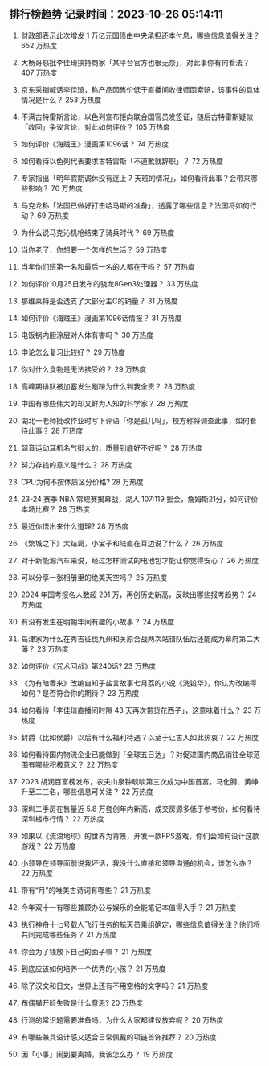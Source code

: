 
## 排行榜趋势 记录时间：2023-10-26 05:14:11
  
  1. 财政部表示此次增发 1 万亿元国债由中央承担还本付息，哪些信息值得关注？ 652 万热度
    
  2. 大杨哥怒批李佳琦挟持商家「某平台官方也很无奈」，对此事你有何看法？ 407 万热度
    
  3. 京东采销喊话李佳琦，称产品因售价低于直播间收律师函索赔，该事件的具体情况是什么？ 253 万热度
    
  4. 不满古特雷斯言论，以色列宣布拒向联合国官员发签证，随后古特雷斯疑似「收回」争议言论，对此如何评价？ 105 万热度
    
  5. 如何评价《海贼王》漫画第1096话？ 74 万热度
    
  6. 如何看待以色列代表要求古特雷斯「不道歉就辞职」？ 72 万热度
    
  7. 专家指出「明年假期调休没有连上 7 天班的情况」，如何看待此事？会带来哪些影响？ 70 万热度
    
  8. 马克龙称「法国已做好打击哈马斯的准备」，透露了哪些信息？法国将如何行动？ 69 万热度
    
  9. 为什么说马克沁机枪结束了骑兵时代？ 69 万热度
    
  10. 当你老了，你想要一个怎样的生活？ 59 万热度
    
  11. 当年你们班第一名和最后一名的人都在干吗？ 57 万热度
    
  12. 如何评价10月25日发布的骁龙8Gen3处理器？ 33 万热度
    
  13. 那维莱特是否透支了大部分主C的销量？ 31 万热度
    
  14. 如何评价《海贼王》漫画第1096话情报？ 31 万热度
    
  15. 电饭锅内胆涂层对人体有害吗？ 30 万热度
    
  16. 申论怎么复习比较好？ 29 万热度
    
  17. 你对什么食物是无法接受的？ 29 万热度
    
  18. 高峰期排队被加塞发生剐蹭为什么判我全责？ 28 万热度
    
  19. 中国有哪些伟大的却又鲜为人知的科学家？ 28 万热度
    
  20. 湖北一老师批改作业时写下评语「你是孤儿吗」，校方称将调查此事，如何看待此事？ 28 万热度
    
  21. 韶音运动耳机名气挺大的，质量到底好不好呢？ 28 万热度
    
  22. 努力存钱的意义是什么？ 28 万热度
    
  23. CPU为何不按体质区分价格? 28 万热度
    
  24. 23-24 赛季 NBA 常规赛揭幕战，湖人 107:119 掘金，詹姆斯21分，如何评价本场比赛？ 28 万热度
    
  25. 最近你悟出来什么道理? 28 万热度
    
  26. 《繁城之下》大结局，小宝子和陆直在耳边说了什么？ 26 万热度
    
  27. 对于新能源汽车来说，经过怎样测试的电池包才能让你觉得安心？ 26 万热度
    
  28. 可以分享一张相册里的绝美天空吗？ 25 万热度
    
  29. 2024 年国考报名人数超 291 万，再创历史新高，反映出哪些报考趋势？ 24 万热度
    
  30. 有没有发生在明朝年间有趣的小故事？ 24 万热度
    
  31. 岛津家为什么在秀吉征伐九州和关原合战两次站错队伍后还能成为幕府第二大藩？ 23 万热度
    
  32. 如何评价《咒术回战》第240话? 23 万热度
    
  33. 《为有暗香来》改编自知乎盐言故事七月荔的小说《洗铅华》，你认为改编得如何？是否符合你的期待？ 23 万热度
    
  34. 如何看待「李佳琦直播间时隔 43 天再次带货花西子」，这意味着什么？ 23 万热度
    
  35. 封爵（比如侯爵）以后有什么福利待遇？以至于让古人如此热衷？ 22 万热度
    
  36. 如何看待国内物流企业已能做到「全球五日达」？对促进国内商品销往全球范围有哪些积极意义？ 22 万热度
    
  37. 2023 胡润百富榜发布，农夫山泉钟睒睒第三次成为中国首富，马化腾、黄峥升至二三名，哪些信息可关注？ 22 万热度
    
  38. 深圳二手房在售量近 5.8 万套创年内新高，成交房源多低于参考价，如何看待深圳楼市行情？ 22 万热度
    
  39. 如果以《流浪地球》的世界为背景，开发一款FPS游戏，你们会如何设计这款游戏？ 22 万热度
    
  40. 小领导在领导面前说我坏话，我没什么直接和领导沟通的机会，该怎么办？ 22 万热度
    
  41. 带有“月”的唯美古诗词有哪些？ 21 万热度
    
  42. 今年双十一有哪些兼顾办公与娱乐的全能笔记本值得入手？ 21 万热度
    
  43. 执行神舟十七号载人飞行任务的航天员乘组确定，哪些信息值得关注？他们将共同完成哪些任务？ 21 万热度
    
  44. 你会为了钱放下自己的面子嘛？ 21 万热度
    
  45. 到底应该如何培养一个优秀的小孩？ 21 万热度
    
  46. 除了汉文和日文，世界上还有不用空格的文字吗？ 21 万热度
    
  47. 布偶猫开脸失败是什么意思? 20 万热度
    
  48. 行测的常识题需要准备吗，为什么大家都建议放弃呢？ 20 万热度
    
  49. 有哪些兼具设计感又适合日常佩戴的项链首饰推荐？ 20 万热度
    
  50. 因「小事」闹到要离婚，我该怎么办？ 19 万热度
    
